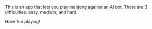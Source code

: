 This is an app that lets you play mahjong against an AI bot. There are 3 difficulties: easy, medium, and hard.

Have fun playing!
